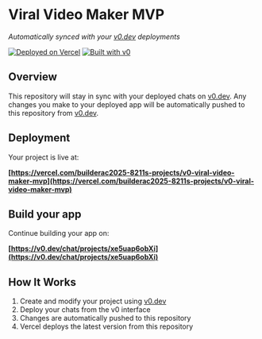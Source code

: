 # Viral Video Maker MVP

*Automatically synced with your [v0.dev](https://v0.dev) deployments*

[![Deployed on Vercel](https://img.shields.io/badge/Deployed%20on-Vercel-black?style=for-the-badge&logo=vercel)](https://vercel.com/builderac2025-8211s-projects/v0-viral-video-maker-mvp)
[![Built with v0](https://img.shields.io/badge/Built%20with-v0.dev-black?style=for-the-badge)](https://v0.dev/chat/projects/xe5uap6obXi)

## Overview

This repository will stay in sync with your deployed chats on [v0.dev](https://v0.dev).
Any changes you make to your deployed app will be automatically pushed to this repository from [v0.dev](https://v0.dev).

## Deployment

Your project is live at:

**[https://vercel.com/builderac2025-8211s-projects/v0-viral-video-maker-mvp](https://vercel.com/builderac2025-8211s-projects/v0-viral-video-maker-mvp)**

## Build your app

Continue building your app on:

**[https://v0.dev/chat/projects/xe5uap6obXi](https://v0.dev/chat/projects/xe5uap6obXi)**

## How It Works

1. Create and modify your project using [v0.dev](https://v0.dev)
2. Deploy your chats from the v0 interface
3. Changes are automatically pushed to this repository
4. Vercel deploys the latest version from this repository